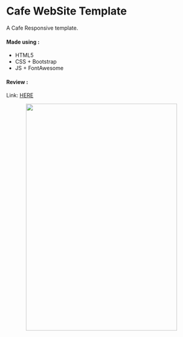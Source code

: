 # Cafe WebSite Template   
A Cafe Responsive template.

#### Made using :
- HTML5
- CSS + Bootstrap
- JS + FontAwesome

#### Review :
Link: [HERE](https://azizzouaghia.github.io/Bondin)
<p align="center">
<img src="https://i.ibb.co/rtZK2C6/bondin.png" width="400" height="600" />
</p>
